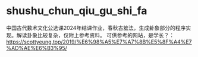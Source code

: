 # shushu_chun_qiu_gu_shi_fa
中国古代数术文化公选课2024年结课作业，春秋古筮法，生成卦象部分的程序实现。解读卦象比较复杂，仅附上参考资料。
可供参考的网站，是学长？：https://scottyeung.top/2019/%E6%98%A5%E7%A7%8B%E5%8F%A4%E7%AD%AE%E6%B3%95/
